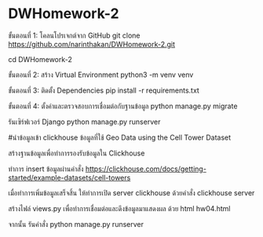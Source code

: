 # DWHomework-2



ขั้นตอนที่ 1: โคลนโปรเจกต์จาก GitHub
git clone https://github.com/narinthakan/DWHomework-2.git

cd DWHomework-2

ขั้นตอนที่ 2: สร้าง Virtual Environment
python3 -m venv venv

ขั้นตอนที่ 3: ติดตั้ง Dependencies
pip install -r requirements.txt

ขั้นตอนที่ 4: ตั้งค่าและตรวจสอบการเชื่อมต่อกับฐานข้อมูล
python manage.py migrate

รันเซิร์ฟเวอร์ Django
python manage.py runserver

#นำข้อมูลเข้า clickhouse 
ข้อมูลที่ใช้ Geo Data using the Cell Tower Dataset

สร้างฐานข้อมูลเพื่อทำการรองรับข้อมูลใน Clickhouse

ทำการ insert ข้อมูลผ่านคำสั่ง https://clickhouse.com/docs/getting-started/example-datasets/cell-towers

เมื่อทำการเพิ่มข้อมูลเสร็จสิ้น ให้ทำการเปิด server clickhouse ด้วยคำสั่ง clickhouse server 

สร้างไฟล์ views.py เพื่อทำการเชื่อมต่อและดึงข้อมูลมาแสดงผล ด้วย html hw04.html

จากนั้น รันคำสั่ง python manage.py runserver
